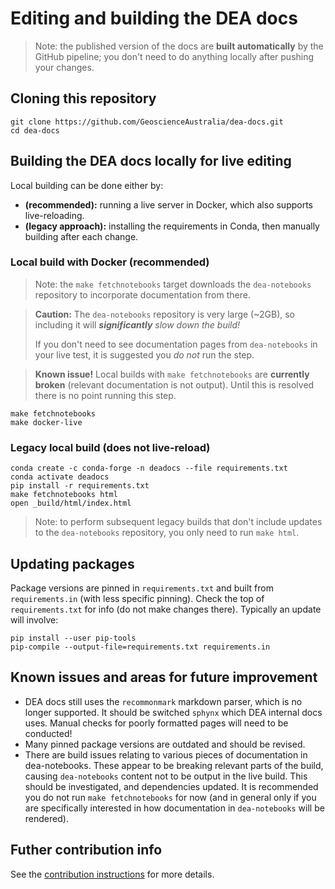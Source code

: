 
# Editing and building the DEA docs
>Note: the published version of the docs are **built automatically** by the GitHub pipeline; you don't need to do anything locally after pushing your changes.

## Cloning this repository
```
git clone https://github.com/GeoscienceAustralia/dea-docs.git
cd dea-docs
```

## Building the DEA docs locally for live editing
Local building can be done either by:
- **(recommended):** running a live server in Docker, which also supports live-reloading.
- **(legacy approach):** installing the requirements in Conda, then manually building after each change.


### Local build with Docker (recommended)

> Note: the `make fetchnotebooks` target downloads the `dea-notebooks` repository to incorporate documentation from there.

> **Caution:** The `dea-notebooks` repository is very large (~2GB), so including it will ***significantly** slow down the build!*
>
>If you don't need to see documentation pages from `dea-notebooks` in your live test, it is suggested you *do not* run the  step.

>**Known issue!** Local builds with `make fetchnotebooks` are  **currently broken** (relevant documentation is not output). Until this is resolved there is no point running this step.

```
make fetchnotebooks
make docker-live
```


### Legacy local build (does not live-reload)
```
conda create -c conda-forge -n deadocs --file requirements.txt
conda activate deadocs
pip install -r requirements.txt
make fetchnotebooks html
open _build/html/index.html
```
> Note: to perform subsequent legacy builds that don't include updates to the `dea-notebooks` repository, you only need to run `make html`.

## Updating packages
Package versions are pinned in `requirements.txt` and built from `requirements.in` (with less specific pinning). Check the top of `requirements.txt` for info (do not make changes there).
Typically an update will involve:
```
pip install --user pip-tools
pip-compile --output-file=requirements.txt requirements.in
```

## Known issues and areas for future improvement
- DEA docs still uses the `recommonmark` markdown parser, which is no longer supported. It should be switched `sphynx` which DEA internal docs uses. Manual checks for poorly formatted pages will need to be conducted!
- Many pinned package versions are outdated and should be revised.
- There are build issues relating to various pieces of documentation in dea-notebooks. These appear to be breaking relevant parts of the build, causing `dea-notebooks` content not to be output in the live build. This should be investigated, and dependencies updated. It is recommended you do not run `make fetchnotebooks` for now (and in general only if you are specifically interested in how documentation in `dea-notebooks` will be rendered).

## Futher contribution info
See the [contribution instructions](https://github.com/GeoscienceAustralia/dea-docs/wiki/Contribution-instructions) for more details.
